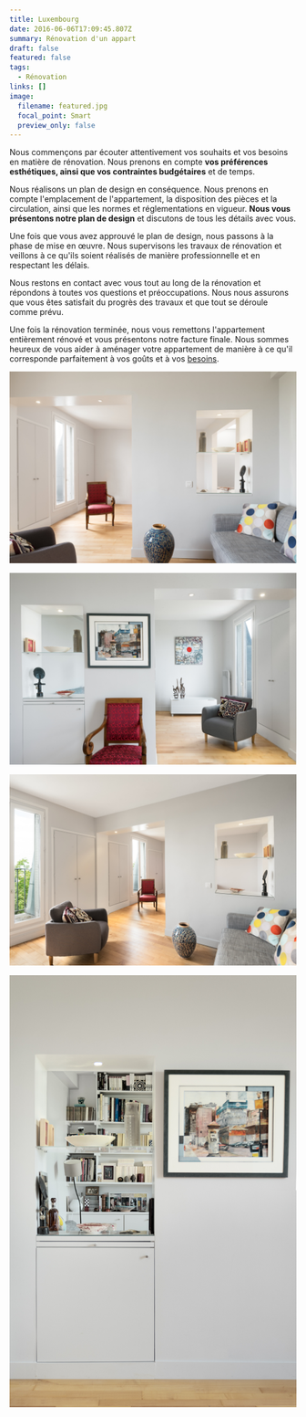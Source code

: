 ```yaml
---
title: Luxembourg
date: 2016-06-06T17:09:45.807Z
summary: Rénovation d'un appart
draft: false
featured: false
tags:
  - Rénovation
links: []
image:
  filename: featured.jpg
  focal_point: Smart
  preview_only: false
---
```

Nous commençons par écouter attentivement vos souhaits et vos besoins en matière de rénovation. Nous prenons en compte **vos préférences esthétiques, ainsi que vos contraintes budgétaires** et de temps.

Nous réalisons un plan de design en conséquence. Nous prenons en compte l'emplacement de l'appartement, la disposition des pièces et la circulation, ainsi que les normes et réglementations en vigueur. **Nous vous présentons notre plan de design** et discutons de tous les détails avec vous.

Une fois que vous avez approuvé le plan de design, nous passons à la phase de mise en œuvre. Nous supervisons les travaux de rénovation et veillons à ce qu'ils soient réalisés de manière professionnelle et en respectant les délais.

Nous restons en contact avec vous tout au long de la rénovation et répondons à toutes vos questions et préoccupations. Nous nous assurons que vous êtes satisfait du progrès des travaux et que tout se déroule comme prévu.

Une fois la rénovation terminée, nous vous remettons l'appartement entièrement rénové et vous présentons notre facture finale. Nous sommes heureux de vous aider à aménager votre appartement de manière à ce qu'il corresponde parfaitement à vos goûts et à vos [besoins](https://www.service-public.fr/particuliers/vosdroits/F32059).


![](jem-cao-9401.jpg)

![](jem-cao-9402.jpg)

![](jem-cao-9416.jpg)

![](jem-cao-9417.jpg)





